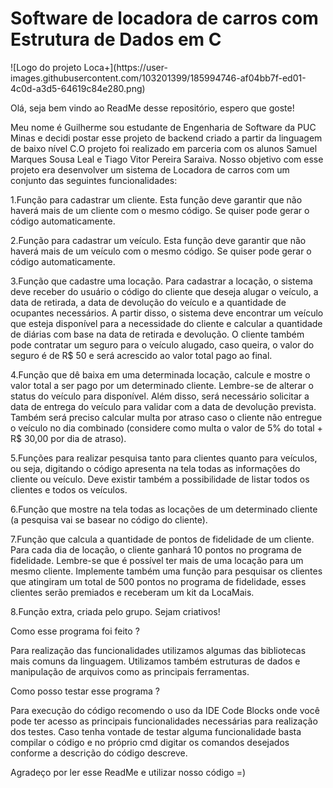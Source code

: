 <h1 text-align="center">Software de locadora de carros com Estrutura de Dados em C</h1>
![Logo do projeto Loca+](https://user-images.githubusercontent.com/103201399/185994746-af04bb7f-ed01-4c0d-a3d5-64619c84e280.png)

<p>Olá, seja bem vindo ao ReadMe desse repositório, espero que goste!</p>

<p>Meu nome é Guilherme sou estudante de Engenharia de Software da PUC Minas e decidi postar esse projeto de backend criado a partir da linguagem de baixo nível C.O projeto foi realizado em parceria com os alunos Samuel Marques Sousa Leal e Tiago Vitor Pereira Saraiva. Nosso objetivo com esse projeto era desenvolver um sistema de Locadora de carros com um conjunto das seguintes funcionalidades: </p>

<p>
1.Função para cadastrar um cliente. Esta função deve garantir que não
haverá mais de um cliente com o mesmo código. Se quiser pode gerar o código
automaticamente.

2.Função para cadastrar um veículo. Esta função deve garantir que não
haverá mais de um veículo com o mesmo código. Se quiser pode gerar o código
automaticamente.

3.Função que cadastre uma locação. Para cadastrar a locação, o sistema
deve receber do usuário o código do cliente que deseja alugar o veículo, a data de
retirada, a data de devolução do veículo e a quantidade de ocupantes necessários. A partir
disso, o sistema deve encontrar um veículo que esteja disponível para a necessidade do
cliente e calcular a quantidade de diárias com base na data de retirada e devolução. O
cliente também pode contratar um seguro para o veículo alugado, caso queira, o valor do
seguro é de R$ 50 e será acrescido ao valor total pago ao final.

4.Função que dê baixa em uma determinada locação, calcule e mostre o
valor total a ser pago por um determinado cliente. Lembre-se de alterar o status do
veículo para disponível. Além disso, será necessário solicitar a data de entrega do veículo
para validar com a data de devolução prevista. Também será preciso calcular multa por
atraso caso o cliente não entregue o veículo no dia combinado (considere como multa o
valor de 5% do total + R$ 30,00 por dia de atraso).

5.Funções para realizar pesquisa tanto para clientes quanto para veículos, ou
seja, digitando o código apresenta na tela todas as informações do cliente ou veículo.
Deve existir também a possibilidade de listar todos os clientes e todos os veículos.

6.Função que mostre na tela todas as locações de um determinado cliente
(a pesquisa vai se basear no código do cliente).

7.Função que calcula a quantidade de pontos de fidelidade de um cliente.
Para cada dia de locação, o cliente ganhará 10 pontos no programa de fidelidade.
Lembre-se que é possível ter mais de uma locação para um mesmo cliente. Implemente
também uma função para pesquisar os clientes que atingiram um total de 500 pontos no
programa de fidelidade, esses clientes serão premiados e receberam um kit da LocaMais.

8.Função extra, criada pelo grupo. Sejam criativos!</p>

<p>Como esse programa foi feito ?</p>
<p>Para realização das funcionalidades utilizamos algumas das bibliotecas mais comuns da linguagem. Utilizamos também estruturas de dados e manipulação de arquivos como as principais ferramentas.</p>

<p>Como posso testar esse programa ?</p>
<p>Para execução do código recomendo o uso da IDE Code Blocks onde você pode ter acesso as principais funcionalidades necessárias para realização dos testes. Caso tenha vontade de testar alguma funcionalidade basta compilar o código e no próprio cmd digitar os comandos desejados conforme a descrição do código descreve.</p>

<p>Agradeço por ler esse ReadMe e utilizar nosso código =)</p>